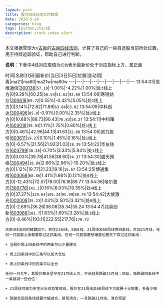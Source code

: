 ```yaml
---
layout: post
title: 股价四线法则实时数据
date: 2020-5-10
categories: blog
tags: [python,stock]
description: stock index alert
---
```



本文根据雪球大v[古泉](https://xueqiu.com/u/7148646888)的[古泉四线法则](https://xueqiu.com/7148646888/130498192)，计算了自己的一些自选股当前所处位置，用于持续追踪验证，帮助自己进行判断。

**说明**：下表中4线对应取值为`红色`表示最新价处于对应指标上方，属正面

时间|名称|代码|最新价|当日|3日|5日|位置|变动|距离|ma21|ma60|ma21w|ma60w
---|---|---|---|---|---|---|---|---
13:54:03|信维通信|[300136](https://xueqiu.com/S/SZ300136)|`57.19`|-1.00%|-4.22%|1.00%|处`3`线上方|0|9.28%|60.25|`56.54`|`51.62`|`43.60`
13:54:06|寒锐钴业|[300618](https://xueqiu.com/S/SZ300618)|`69.72`|0.55%|-0.42%|5.05%|处`2`线上方|0|3.14%|72.82|71.89|`63.84`|`63.02`
13:54:09|中科创达|[300496](https://xueqiu.com/S/SZ300496)|`85.0`|-0.91%|0.00%|2.35%|处`2`线上方|0|10.88%|88.73|90.43|`78.83`|`58.27`
13:54:11|中科曙光|[603019](https://xueqiu.com/S/SH603019)|`39.93`|1.11%|1.75%|0.80%|处`1`线上方|0|0.46%|42.96|44.13|41.63|`32.60`
13:54:05|诺力股份|[603611](https://xueqiu.com/S/SH603611)|`19.27`|0.10%|1.45%|0.16%|处`1`线上方|0|-6.57%|21.56|21.92|21.03|`18.39`
13:54:22|华友钴业|[603799](https://xueqiu.com/S/SH603799)|`38.38`|-0.70%|3.33%|5.94%|处`1`线上方|0|0.03%|39.78|41.56|38.60|`34.37`
13:54:30|盛天网络|[300494](https://xueqiu.com/S/SZ300494)|`18.89`|2.66%|2.96%|-10.20%|处`1`线上方|0|1.12%|19.77|21.23|19.16|`15.67`
13:54:25|博通集成|[603068](https://xueqiu.com/S/SH603068)|`68.86`|1.41%|1.66%|0.12%|处`0`线上方|0|-12.43%|72.57|78.00|76.18|89.77
13:54:36|帝尔激光|[300776](https://xueqiu.com/S/SZ300776)|`141.2`|0.16%|6.03%|10.55%|处`4`线上方|0|37.27%|`129.64`|`105.34`|`95.99`|`88.79`
13:54:42|大族激光|[002008](https://xueqiu.com/S/SZ002008)|`35.23`|1.03%|2.50%|3.32%|处`0`线上方|0|-2.69%|36.26|38.08|35.34|35.24
13:54:47|兆易创新|[603986](https://xueqiu.com/S/SH603986)|`181.7`|1.63%|1.69%|3.28%|处`1`线上方|0|-8.46%|193.11|222.55|217.76|`170.72`

```
古泉4线法则的精髓如下。抓住21日线、60日线、21周线及60周线等四条线，外加21月线，任何一只股票上涨都要穿过这四条线，任何一只股票要想爆雷也要先下穿过这四条线：

+ 当股价爬上四条线中的两条可以少量建仓

+ 爬上四条线中的三条可以加大仓位

+ 爬上四条线中的四条可以全仓

任何一只大牛，其股价都会坚守在21月线上方，不会轻易跌破21月线；相反，每跌破四条线中一条就减一些仓位：

+ 21周线可做为多空分水岭及警戒线，股价在21周线及60周线下方就要十分慎重，多看少做

+ 跌破全部四条线就要大幅减仓，甚至清仓，一旦跌破21月线，清仓观望
```